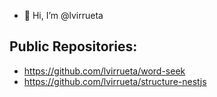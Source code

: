 - 👋 Hi, I’m @lvirrueta

## Public Repositories: 
- https://github.com/lvirrueta/word-seek
- https://github.com/lvirrueta/structure-nestjs

<!---
lvirrueta/lvirrueta is a ✨ special ✨ repository because its `README.md` (this file) appears on your GitHub profile.
You can click the Preview link to take a look at your changes.
--->
